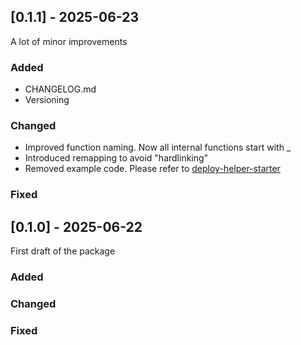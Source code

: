 ## [0.1.1] - 2025-06-23
A lot of minor improvements
### Added
- CHANGELOG.md
- Versioning
### Changed
- Improved function naming. Now all internal functions start with _
- Introduced remapping to avoid "hardlinking"
- Removed example code. Please refer to [deploy-helper-starter](https://github.com/EthSign/deploy-helper-starter)
### Fixed

## [0.1.0] - 2025-06-22
First draft of the package
### Added
### Changed
### Fixed
